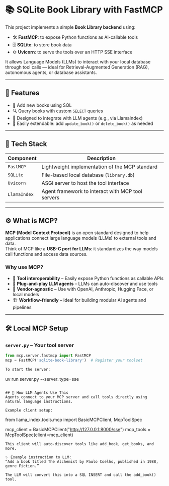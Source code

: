 # 📚 SQLite Book Library with FastMCP

This project implements a simple **Book Library backend** using:

- 🛠️ **FastMCP**: to expose Python functions as AI-callable tools  
- 🗄️ **SQLite**: to store book data  
- ⚙️ **Uvicorn**: to serve the tools over an HTTP SSE interface

It allows Language Models (LLMs) to interact with your local database through tool calls — ideal for Retrieval-Augmented Generation (RAG), autonomous agents, or database assistants.

---

## 🚀 Features

- 📖 Add new books using SQL
- 🔍 Query books with custom `SELECT` queries
- 🧠 Designed to integrate with LLM agents (e.g., via LlamaIndex)
- 🧰 Easily extendable: add `update_book()` or `delete_book()` as needed

---

## 🔧 Tech Stack

| Component     | Description                                       |
|---------------|---------------------------------------------------|
| `FastMCP`     | Lightweight implementation of the MCP standard    |
| `SQLite`      | File-based local database (`library.db`)          |
| `Uvicorn`     | ASGI server to host the tool interface            |
| `LlamaIndex`  | Agent framework to interact with MCP tool servers |

---

## ⚙️ What is MCP?

**MCP (Model Context Protocol)** is an open standard designed to help applications connect large language models (LLMs) to external tools and data.  
Think of MCP like a **USB-C port for LLMs**: it standardizes the way models call functions and access data sources.

### Why use MCP?

- 🔌 **Tool interoperability** – Easily expose Python functions as callable APIs
- 🧠 **Plug-and-play LLM agents** – LLMs can auto-discover and use tools
- 🔐 **Vendor-agnostic** – Use with OpenAI, Anthropic, Hugging Face, or local models
- 🏗️ **Workflow-friendly** – Ideal for building modular AI agents and pipelines

---

## 🛠️ Local MCP Setup

### `server.py` – Your tool server
```python
from mcp.server.fastmcp import FastMCP
mcp = FastMCP('sqlite-book-library')  # Register your toolset

To start the server:
```
uv run server.py --server_type=sse
```

## 🤖 How LLM Agents Use This
Agents connect to your MCP server and call tools directly using natural language instructions.

Example client setup:
```
from llama_index.tools.mcp import BasicMCPClient, McpToolSpec

mcp_client = BasicMCPClient("http://127.0.0.1:8000/sse")
mcp_tools = McpToolSpec(client=mcp_client)
```
This client will auto-discover tools like add_book, get_books, and more.

✨ Example instruction to LLM:
“Add a book titled The Alchemist by Paulo Coelho, published in 1988, genre Fiction.”

The LLM will convert this into a SQL INSERT and call the add_book() tool.

